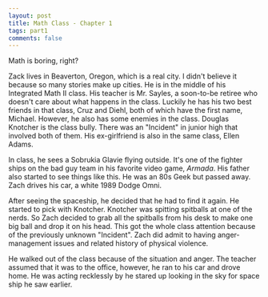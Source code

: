 ```yaml
---
layout: post
title: Math Class - Chapter 1
tags: part1
comments: false
---
```


Math is boring, right?

Zack lives in Beaverton, Oregon, which is a real city. I didn't believe it because so many stories make up cities. He is in the middle of his Integrated Math II class. His teacher is Mr. Sayles, a soon-to-be retiree who doesn't care about what happens in the class. Luckily he has his two best friends in that class, Cruz and Diehl, both of which have the first name, Michael. However, he also has some enemies in the class. Douglas Knotcher is the class bully. There was an "Incident" in junior high that involved both of them. His ex-girlfriend is also in the same class, Ellen Adams.

In class, he sees a Sobrukia Glavie flying outside. It's one of the fighter ships on the bad guy team in his favorite video game, *Armada*. His father also started to see things like this. He was an 80s Geek but passed away. Zach drives his car, a white 1989 Dodge Omni.

After seeing the spaceship, he decided that he had to find it again. He started to pick with Knotcher. Knotcher was spitting spitballs at one of the nerds. So Zach decided to grab all the spitballs from his desk to make one big ball and drop it on his head. This got the whole class attention because of the previously unknown "Incident". Zach did admit to having anger-management issues and related history of physical violence.

He walked out of the class because of the situation and anger. The teacher assumed that it was to the office, however, he ran to his car and drove home. He was acting recklessly by he stared up looking in the sky for space ship he saw earlier.